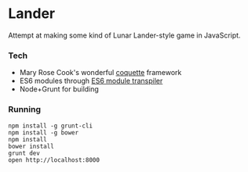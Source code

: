 # Lander

Attempt at making some kind of Lunar Lander-style game in JavaScript.

### Tech

* Mary Rose Cook's wonderful [coquette](https://github.com/maryrosecook/coquette) framework
* ES6 modules through [ES6 module transpiler](https://github.com/square/es6-module-transpiler)
* Node+Grunt for building

### Running

```
npm install -g grunt-cli
npm install -g bower
npm install
bower install
grunt dev
open http://localhost:8000
```
